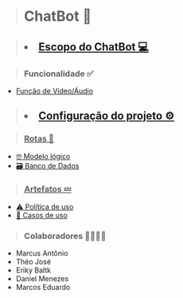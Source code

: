 > <h1>ChatBot 🤖</h1>

> ## <li> <a href ="https://github.com/theokkkk1/escopo-"> Escopo do ChatBot 💻 <a>

> ### Funcionalidade ✅
<ul>

<li> <a href ="https://github.com/theokkkk1/funcionalidade/tree/main"> Função de Vídeo/Áudio<a>

</ul>

> ## <li> <a href = "https://github.com/theokkkk1/configura-es/edit/main/README.md" > Configuração do projeto ⚙️ 

> ### Rotas 🧭

<ul>
  
<li> <a href ="https://drive.google.com/file/d/1VPQC5MrVUA1qp6NIkTnf1t1hIRnMC4Pt/view?usp=sharing"> 🤓 Modelo lógico <a> </li>

<li> <a href ="https://github.com/Marquin25/ChatBott/blob/main/README.md" <a> 🗃️ Banco de Dados </li>

</ul>
  

> ### Artefatos 💤

<ul>
  
<li> <a href ="https://github.com/theokkkk1/chatbot"> ⚠️ Política de uso </a> </li>
  
<li> <a href ="https://github.com/theokkkk1/Casos-de-uso"> 📂 Casos de uso <a> </li>
  
</ul>

> ### Colaboradores 👨‍👨‍👦‍👦
<ul>
  
<li>Marcus Antônio</li>
<li>Théo José</li>
<li>Eriky Baltk</li>
<li>Daniel Menezes</li>
<li>Marcos Eduardo </li>
  
</ul>
  


 
  
      
 
